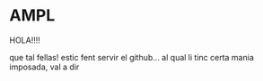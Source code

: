 # AMPL
HOLA!!!!

que tal fellas! estic fent servir el github... al qual li tinc certa mania imposada, val a dir
